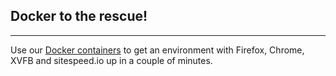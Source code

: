 ## Docker to the rescue!
* * *
Use our [Docker containers](https://hub.docker.com/u/sitespeedio/) to get an environment with Firefox, Chrome, XVFB and sitespeed.io up in a couple of minutes.

